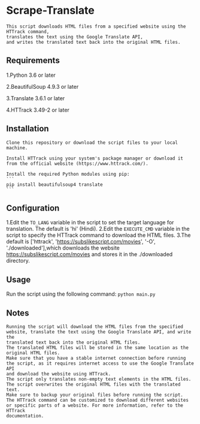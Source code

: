 # Scrape-Translate
	This script downloads HTML files from a specified website using the HTTrack command,
	translates the text using the Google Translate API,
	and writes the translated text back into the original HTML files.

## Requirements
1.Python 3.6 or later

2.BeautifulSoup 4.9.3 or later

3.Translate 3.6.1 or later

4.HTTrack 3.49-2 or later

## Installation
	Clone this repository or download the script files to your local machine.
	
	Install HTTrack using your system's package manager or download it from the official website (https://www.httrack.com/).
	
	Install the required Python modules using pip:
	```
	pip install beautifulsoup4 translate
	```
## Configuration
1.Edit the `TO_LANG` variable in the script to set the target language for translation. The default is 'hi' (Hindi).
2.Edit the `EXECUTE_CMD` variable in the script to specify the HTTrack command to download the HTML files.
3.The default is ['httrack', 'https://subslikescript.com/movies', '-O', './downloaded'],which downloads the website https://subslikescript.com/movies and stores it in the ./downloaded directory.
## Usage
Run the script using the following command:
	```
	python main.py
	``` 
## Notes
	Running the script will download the HTML files from the specified website, translate the text using the Google Translate API, and write the
	translated text back into the original HTML files.
	The translated HTML files will be stored in the same location as the original HTML files.
	Make sure that you have a stable internet connection before running the script, as it requires internet access to use the Google Translate API
	and download the website using HTTrack.
	The script only translates non-empty text elements in the HTML files. The script overwrites the original HTML files with the translated text.
	Make sure to backup your original files before running the script.
	The HTTrack command can be customized to download different websites or specific parts of a website. For more information, refer to the HTTrack
	documentation.
